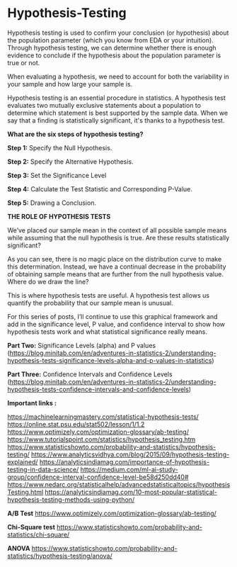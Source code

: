 # Hypothesis-Testing

Hypothesis testing is used to confirm your conclusion (or hypothesis) about the population parameter (which you know from EDA or your intuition). Through hypothesis testing, we can determine whether there is enough evidence to conclude if the hypothesis about the population parameter is true or not.

When evaluating a hypothesis, we need to account for both the variability in your sample and how large your sample is. 


Hypothesis testing is an essential procedure in statistics. A hypothesis test evaluates two mutually exclusive statements about a population to determine which statement is best supported by the sample data. When we say that a finding is statistically significant, it's thanks to a hypothesis test.


**What are the six steps of hypothesis testing?**


**Step 1:** Specify the Null Hypothesis. 

**Step 2:** Specify the Alternative Hypothesis.

**Step 3:** Set the Significance Level 

**Step 4:** Calculate the Test Statistic and Corresponding P-Value.

**Step 5:** Drawing a Conclusion.


**THE ROLE OF HYPOTHESIS TESTS**

We’ve placed our sample mean in the context of all possible sample means while assuming that the null hypothesis is true. Are these results statistically significant?

As you can see, there is no magic place on the distribution curve to make this determination. Instead, we have a continual decrease in the probability of obtaining sample means that are further from the null hypothesis value. Where do we draw the line?

This is where hypothesis tests are useful. A hypothesis test allows us quantify the probability that our sample mean is unusual.

For this series of posts, I’ll continue to use this graphical framework and add in the significance level, P value, and confidence interval to show how hypothesis tests work and what statistical significance really means.


**Part Two:** Significance Levels (alpha) and P values  (https://blog.minitab.com/en/adventures-in-statistics-2/understanding-hypothesis-tests-significance-levels-alpha-and-p-values-in-statistics)

**Part Three:** Confidence Intervals and Confidence Levels  (https://blog.minitab.com/en/adventures-in-statistics-2/understanding-hypothesis-tests-confidence-intervals-and-confidence-levels)


**Important links :**

https://machinelearningmastery.com/statistical-hypothesis-tests/
https://online.stat.psu.edu/stat502/lesson/1/1.2
https://www.optimizely.com/optimization-glossary/ab-testing/
https://www.tutorialspoint.com/statistics/hypothesis_testing.htm
https://www.statisticshowto.com/probability-and-statistics/hypothesis-testing/
https://www.analyticsvidhya.com/blog/2015/09/hypothesis-testing-explained/
https://analyticsindiamag.com/importance-of-hypothesis-testing-in-data-science/
https://medium.com/ml-ai-study-group/confidence-interval-confidence-level-be58d250dd40#
https://www.nedarc.org/statisticalhelp/advancedstatisticaltopics/hypothesisTesting.html
https://analyticsindiamag.com/10-most-popular-statistical-hypothesis-testing-methods-using-python/


**A/B Test**
https://www.optimizely.com/optimization-glossary/ab-testing/

**Chi-Square test**
https://www.statisticshowto.com/probability-and-statistics/chi-square/

**ANOVA**  https://www.statisticshowto.com/probability-and-statistics/hypothesis-testing/anova/


